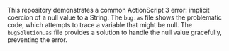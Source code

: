 This repository demonstrates a common ActionScript 3 error: implicit coercion of a null value to a String.  The `bug.as` file shows the problematic code, which attempts to trace a variable that might be null. The `bugSolution.as` file provides a solution to handle the null value gracefully, preventing the error.